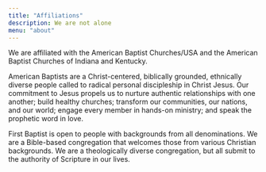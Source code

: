 ```yaml
---
title: "Affiliations"
description: We are not alone
menu: "about"
---
```


We are affiliated with the American Baptist Churches/USA and the American Baptist Churches of Indiana and Kentucky.

American Baptists are a Christ-centered, biblically grounded, ethnically diverse people called to radical personal discipleship in Christ Jesus. Our commitment to Jesus propels us to nurture authentic relationships with one another; build healthy churches; transform our communities, our nations, and our world; engage every member in hands-on ministry; and speak the prophetic word in love.

First Baptist is open to people with backgrounds from all denominations. We are a Bible-based congregation that welcomes those from various Christian backgrounds. We are a theologically diverse congregation, but all submit to the authority of Scripture in our lives.

